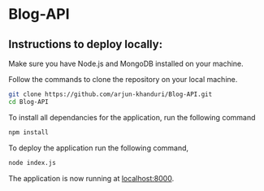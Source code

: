 # Blog-API

## Instructions to deploy locally:

Make sure you have Node.js and MongoDB installed on your machine.

Follow the commands to clone the repository on your local machine.

```sh
git clone https://github.com/arjun-khanduri/Blog-API.git
cd Blog-API
```
To install all dependancies for the application, run the following command

```sh
npm install
```
To deploy the application run the following command,

```sh
node index.js
```

The application is now running at [localhost:8000](http://localhost:8000/).
